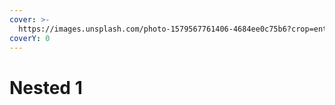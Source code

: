 ```yaml
---
cover: >-
  https://images.unsplash.com/photo-1579567761406-4684ee0c75b6?crop=entropy&cs=tinysrgb&fm=jpg&ixid=MnwxOTcwMjR8MHwxfHNlYXJjaHwxMHx8dGVjaHxlbnwwfHx8fDE2NzQ4MDU0Mzc&ixlib=rb-4.0.3&q=80
coverY: 0
---
```


# Nested 1

